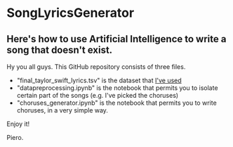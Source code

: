 # SongLyricsGenerator
## Here's how to use Artificial Intelligence to write a song that doesn't exist.

Hy you all guys. This GitHub repository consists of three files. 

* "final_taylor_swift_lyrics.tsv" is the dataset that [I've used](https://www.kaggle.com/pradhanmanva/taylorswiftlyrics) 
* "datapreprocessing.ipynb" is the notebook that permits you to isolate certain part of the songs (e.g. I've picked the choruses)
* "choruses_generator.ipynb" is the notebook that permits you to write choruses, in a very simple way.

Enjoy it! 

Piero.
